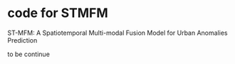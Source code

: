 # code for STMFM
ST-MFM: A Spatiotemporal Multi-modal Fusion Model for Urban Anomalies Prediction


to be continue
